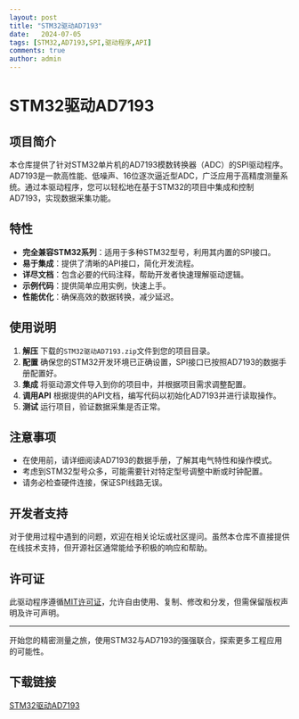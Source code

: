 ```yaml
---
layout: post
title: "STM32驱动AD7193"
date:   2024-07-05
tags: [STM32,AD7193,SPI,驱动程序,API]
comments: true
author: admin
---
```

# STM32驱动AD7193

## 项目简介

本仓库提供了针对STM32单片机的AD7193模数转换器（ADC）的SPI驱动程序。AD7193是一款高性能、低噪声、16位逐次逼近型ADC，广泛应用于高精度测量系统。通过本驱动程序，您可以轻松地在基于STM32的项目中集成和控制AD7193，实现数据采集功能。

## 特性

- **完全兼容STM32系列**：适用于多种STM32型号，利用其内置的SPI接口。
- **易于集成**：提供了清晰的API接口，简化开发流程。
- **详尽文档**：包含必要的代码注释，帮助开发者快速理解驱动逻辑。
- **示例代码**：提供简单应用实例，快速上手。
- **性能优化**：确保高效的数据转换，减少延迟。

## 使用说明

1. **解压** 下载的`STM32驱动AD7193.zip`文件到您的项目目录。
2. **配置** 确保您的STM32开发环境已正确设置，SPI接口已按照AD7193的数据手册配置好。
3. **集成** 将驱动源文件导入到你的项目中，并根据项目需求调整配置。
4. **调用API** 根据提供的API文档，编写代码以初始化AD7193并进行读取操作。
5. **测试** 运行项目，验证数据采集是否正常。

## 注意事项

- 在使用前，请详细阅读AD7193的数据手册，了解其电气特性和操作模式。
- 考虑到STM32型号众多，可能需要针对特定型号调整中断或时钟配置。
- 请务必检查硬件连接，保证SPI线路无误。

## 开发者支持

对于使用过程中遇到的问题，欢迎在相关论坛或社区提问。虽然本仓库不直接提供在线技术支持，但开源社区通常能给予积极的响应和帮助。

## 许可证

此驱动程序遵循[MIT许可证](https://opensource.org/licenses/MIT)，允许自由使用、复制、修改和分发，但需保留版权声明及许可声明。

---

开始您的精密测量之旅，使用STM32与AD7193的强强联合，探索更多工程应用的可能性。

## 下载链接

[STM32驱动AD7193](https://pan.quark.cn/s/61a21be7247d)